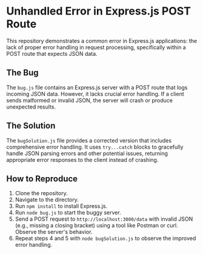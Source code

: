 # Unhandled Error in Express.js POST Route

This repository demonstrates a common error in Express.js applications: the lack of proper error handling in request processing, specifically within a POST route that expects JSON data.

## The Bug

The `bug.js` file contains an Express.js server with a POST route that logs incoming JSON data.  However, it lacks crucial error handling. If a client sends malformed or invalid JSON, the server will crash or produce unexpected results.

## The Solution

The `bugSolution.js` file provides a corrected version that includes comprehensive error handling.  It uses `try...catch` blocks to gracefully handle JSON parsing errors and other potential issues, returning appropriate error responses to the client instead of crashing.

## How to Reproduce

1. Clone the repository.
2. Navigate to the directory.
3. Run `npm install` to install Express.js.
4. Run `node bug.js` to start the buggy server.
5. Send a POST request to `http://localhost:3000/data` with invalid JSON (e.g., missing a closing bracket) using a tool like Postman or curl. Observe the server's behavior.
6. Repeat steps 4 and 5 with `node bugSolution.js` to observe the improved error handling.
